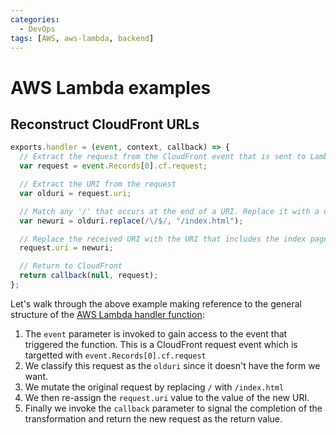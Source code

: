 ```yaml
---
categories:
  - DevOps
tags: [AWS, aws-lambda, backend]
---
```


# AWS Lambda examples

## Reconstruct CloudFront URLs

```js
exports.handler = (event, context, callback) => {
  // Extract the request from the CloudFront event that is sent to Lambda@Edge
  var request = event.Records[0].cf.request;

  // Extract the URI from the request
  var olduri = request.uri;

  // Match any '/' that occurs at the end of a URI. Replace it with a default index
  var newuri = olduri.replace(/\/$/, "/index.html");

  // Replace the received URI with the URI that includes the index page
  request.uri = newuri;

  // Return to CloudFront
  return callback(null, request);
};
```

Let's walk through the above example making reference to the general structure of the [AWS Lambda handler function](/DevOps/AWS/AWS_Lambda/Lambda_handler_function.md):

1. The `event` parameter is invoked to gain access to the event that triggered the function. This is a CloudFront request event which is targetted with `event.Records[0].cf.request`
2. We classify this request as the `olduri` since it doesn't have the form we want.
3. We mutate the original request by replacing `/` with `/index.html`
4. We then re-assign the `request.uri` value to the value of the new URI.
5. Finally we invoke the `callback` parameter to signal the completion of the transformation and return the new request as the return value.
